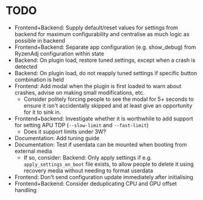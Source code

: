 # TODO

- Frontend+Backend: Supply default/reset values for settings from backend for maximum configurability and centralise as much logic as possible in backend
- Frontend+Backend: Separate app configuration (e.g. show_debug) from RyzenAdj configuration within state
- Backend: On plugin load, restore tuned settings, except when a crash is detected
- Backend: On plugin load, do not reapply tuned settings if specific button combination is held
- Frontend: Add modal when the plugin is first loaded to warn about crashes, advise on making small modifications, etc.
    - Consider politely forcing people to see the modal for 5+ seconds to ensure it isn't accidentally skipped and at least give an opportunity for it to sink in.
- Frontend+backend: Investigate whether it is worthwhile to add support for setting APU TDP (`--slow-limit` and `--fast-limit`)
    - Does it support limits under 3W?
- Documentation: Add tuning guide
- Documentation: Test if userdata can be mounted when booting from external media
    - If so, consider: Backend: Only apply settings if e.g. `apply_settings_on_boot` file exists, to allow people to delete it using recovery media without needing to format userdata
- Frontend: Don't send configuration update immediately after initialising
- Frontend+Backend: Consider deduplicating CPU and GPU offset handling
